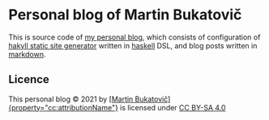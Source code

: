 # Personal blog of Martin Bukatovič

This is source code of [my personal blog](https://blog.marbu.eu), which
consists of configuration of [hakyll static site
generator](https://jaspervdj.be/hakyll/) written in
[haskell](https://www.haskell.org/) DSL, and blog posts
written in [markdown](https://pandoc.org/MANUAL.html#pandocs-markdown).

## Licence

This personal blog © 2021 by [[Martin
Bukatovič]{property="cc:attributionName"}](https://blog.marbu.eu/about.html)
is licensed under
[CC BY-SA 4.0](http://creativecommons.org/licenses/by-sa/4.0/?ref=chooser-v1)
